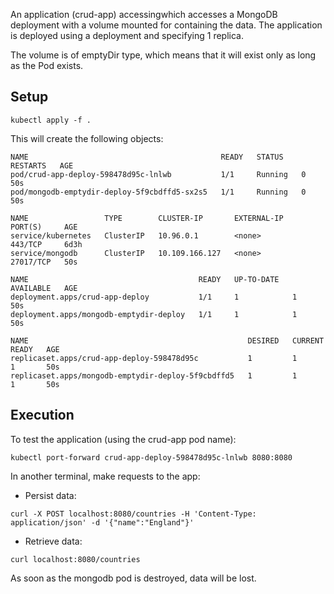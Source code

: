 An application (crud-app) accessingwhich accesses a MongoDB deployment with a volume mounted for containing the data. The application is deployed using a deployment and specifying 1 replica.

The volume is of emptyDir type, which means that it will exist only as long as the Pod exists.

## Setup
```
kubectl apply -f .
```

This will create the following objects:

```
NAME                                           READY   STATUS    RESTARTS   AGE
pod/crud-app-deploy-598478d95c-lnlwb           1/1     Running   0          50s
pod/mongodb-emptydir-deploy-5f9cbdffd5-sx2s5   1/1     Running   0          50s

NAME                 TYPE        CLUSTER-IP       EXTERNAL-IP   PORT(S)     AGE
service/kubernetes   ClusterIP   10.96.0.1        <none>        443/TCP     6d3h
service/mongodb      ClusterIP   10.109.166.127   <none>        27017/TCP   50s

NAME                                      READY   UP-TO-DATE   AVAILABLE   AGE
deployment.apps/crud-app-deploy           1/1     1            1           50s
deployment.apps/mongodb-emptydir-deploy   1/1     1            1           50s

NAME                                                 DESIRED   CURRENT   READY   AGE
replicaset.apps/crud-app-deploy-598478d95c           1         1         1       50s
replicaset.apps/mongodb-emptydir-deploy-5f9cbdffd5   1         1         1       50s
```

## Execution
To test the application (using the crud-app pod name):

```
kubectl port-forward crud-app-deploy-598478d95c-lnlwb 8080:8080
```

In another terminal, make requests to the app:

- Persist data:

```
curl -X POST localhost:8080/countries -H 'Content-Type: application/json' -d '{"name":"England"}'
```

- Retrieve data:
```
curl localhost:8080/countries
```

As soon as the mongodb pod is destroyed, data will be lost.